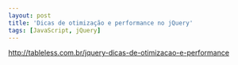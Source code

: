 ```yaml
---
layout: post
title: 'Dicas de otimização e performance no jQuery'
tags: [JavaScript, jQuery]
---
```


<http://tableless.com.br/jquery-dicas-de-otimizacao-e-performance>
